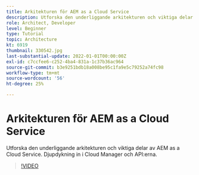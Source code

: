 ```yaml
---
title: Arkitekturen för AEM as a Cloud Service
description: Utforska den underliggande arkitekturen och viktiga delar av AEM as a Cloud Service. Djupdykning in i Cloud Manager och API:erna.
role: Architect, Developer
level: Beginner
type: Tutorial
topic: Architecture
kt: 6919
thumbnail: 330542.jpg
last-substantial-update: 2022-01-01T00:00:00Z
exl-id: c7ccfee6-c252-4ba4-831a-1c37b36ac964
source-git-commit: b3e9251bdb18a008be95c1fa9e5c79252a74fc98
workflow-type: tm+mt
source-wordcount: '56'
ht-degree: 25%

---
```


# Arkitekturen för AEM as a Cloud Service

Utforska den underliggande arkitekturen och viktiga delar av AEM as a Cloud Service. Djupdykning in i Cloud Manager och API:erna.

>[!VIDEO](https://video.tv.adobe.com/v/330542?quality=12&learn=on)
